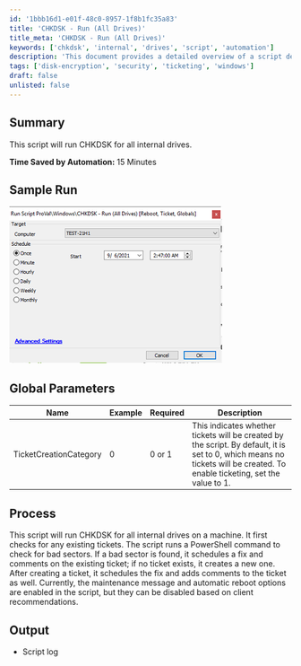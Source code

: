 ```yaml
---
id: '1bbb16d1-e01f-48c0-8957-1f8b1fc35a83'
title: 'CHKDSK - Run (All Drives)'
title_meta: 'CHKDSK - Run (All Drives)'
keywords: ['chkdsk', 'internal', 'drives', 'script', 'automation']
description: 'This document provides a detailed overview of a script designed to automate the CHKDSK process for all internal drives on a machine. It includes parameters for ticket creation and outlines the process for checking and fixing bad sectors, along with logging output.'
tags: ['disk-encryption', 'security', 'ticketing', 'windows']
draft: false
unlisted: false
---
```


## Summary

This script will run CHKDSK for all internal drives.

**Time Saved by Automation:** 15 Minutes

## Sample Run

![Sample Run](../../../static/img/CHKDSK---Run-(All-Drives)/image_1.png)

## Global Parameters

| **Name**                    | **Example** | **Required** | **Description**                                                                                                                                                                                                                       |
|-----------------------------|-------------|--------------|---------------------------------------------------------------------------------------------------------------------------------------------------------------------------------------------------------------------------------------|
| TicketCreationCategory      | 0           | 0 or 1      | This indicates whether tickets will be created by the script. By default, it is set to 0, which means no tickets will be created. To enable ticketing, set the value to 1.                                                          |

## Process

This script will run CHKDSK for all internal drives on a machine. It first checks for any existing tickets. The script runs a PowerShell command to check for bad sectors. If a bad sector is found, it schedules a fix and comments on the existing ticket; if no ticket exists, it creates a new one. After creating a ticket, it schedules the fix and adds comments to the ticket as well. Currently, the maintenance message and automatic reboot options are enabled in the script, but they can be disabled based on client recommendations.

## Output

- Script log



